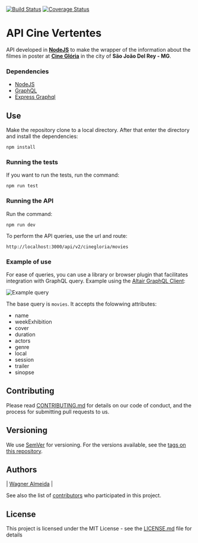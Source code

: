 [![Build Status](https://travis-ci.org/wdmeida/api_cine_vertentes.svg?branch=master)](https://travis-ci.org/wdmeida/api_cine_vertentes)
[![Coverage Status](https://coveralls.io/repos/github/wdmeida/api_cine_vertentes/badge.svg?branch=master)](https://coveralls.io/github/wdmeida/api_cine_vertentes?branch=master)


# API Cine Vertentes

API developed in [**NodeJS**](https://nodejs.org/) to make the wrapper of the information about the filmes in poster at [**Cine Glória**](http://cinegloria.com/programacao) in the city of **São João Del Rey - MG**.


### Dependencies

* [NodeJS](https://nodejs.org/en/)
* [GraphQL](http://graphql.org/)
* [Express Graphql](https://github.com/graphql/express-graphql)

## Use

Make the repository clone to a local directory. After that enter the directory and install the dependencies:

```npm install```

### Running the tests

If you want to run the tests, run the command:

```npm run test```

### Running the API

Run the command:

```npm run dev```

To perform the API queries, use the url and route:

```http://localhost:3000/api/v2/cinegloria/movies```

### Example of use

For ease of queries, you can use a library or browser plugin that facilitates integration with GraphQL query. Example using the [Altair GraphQL Client](https://altair.sirmuel.design/):

![Example query](/images/query.png)

The base query is ```movies```. It accepts the folowwing attributes:

* name
* weekExhibition
* cover
* duration
* actors
* genre
* local
* session
* trailer
* sinopse

## Contributing

Please read [CONTRIBUTING.md](https://github.com/wdmeida/api_cine_vertentes/blob/master/CONTRIBUTING.md) for details on our code of conduct, and the process for submitting pull requests to us.

## Versioning

We use [SemVer](http://semver.org/) for versioning. For the versions available, see the [tags on this repository](https://github.com/your/project/tags).

## Authors

|  [Wagner Almeida](https://github.com/wdmeida/)   |

See also the list of [contributors](https://github.com/wdmeida/api_cine_vertentes/contributors) who participated in this project.

## License

This project is licensed under the MIT License - see the [LICENSE.md](LICENSE.md) file for details
